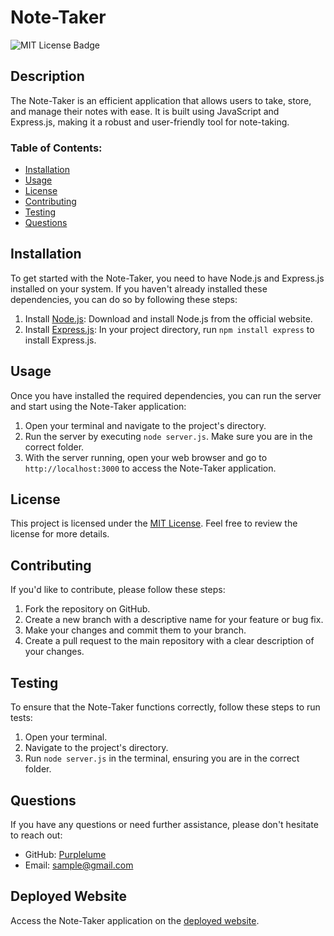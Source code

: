 # Note-Taker

![MIT License Badge](https://shields.io/badge/license-MIT-blue)

## Description
The Note-Taker is an efficient application that allows users to take, store, and manage their notes with ease. It is built using JavaScript and Express.js, making it a robust and user-friendly tool for note-taking.

### Table of Contents:
* [Installation](#installation)
* [Usage](#usage)
* [License](#license)
* [Contributing](#contributions)
* [Testing](#tests)
* [Questions](#questions)

## Installation
To get started with the Note-Taker, you need to have Node.js and Express.js installed on your system. If you haven't already installed these dependencies, you can do so by following these steps:
1. Install [Node.js](https://nodejs.org/): Download and install Node.js from the official website.
2. Install [Express.js](https://expressjs.com/): In your project directory, run `npm install express` to install Express.js.

## Usage
Once you have installed the required dependencies, you can run the server and start using the Note-Taker application:
1. Open your terminal and navigate to the project's directory.
2. Run the server by executing `node server.js`. Make sure you are in the correct folder.
3. With the server running, open your web browser and go to `http://localhost:3000` to access the Note-Taker application.

## License
This project is licensed under the [MIT License](https://mit-license.org/). Feel free to review the license for more details.

## Contributing
If you'd like to contribute, please follow these steps:
1. Fork the repository on GitHub.
2. Create a new branch with a descriptive name for your feature or bug fix.
3. Make your changes and commit them to your branch.
4. Create a pull request to the main repository with a clear description of your changes.

## Testing
To ensure that the Note-Taker functions correctly, follow these steps to run tests:
1. Open your terminal.
2. Navigate to the project's directory.
3. Run `node server.js` in the terminal, ensuring you are in the correct folder.

## Questions
If you have any questions or need further assistance, please don't hesitate to reach out:
* GitHub: [Purplelume](https://github.com/Purplelume)
* Email: [sample@gmail.com](mailto:simone.monari23@gmail.com)

## Deployed Website
Access the Note-Taker application on the [deployed website](https://note-taker-simone.azurewebsites.net/).